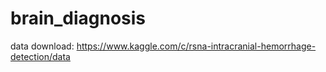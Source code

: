 # brain_diagnosis

data download: https://www.kaggle.com/c/rsna-intracranial-hemorrhage-detection/data
